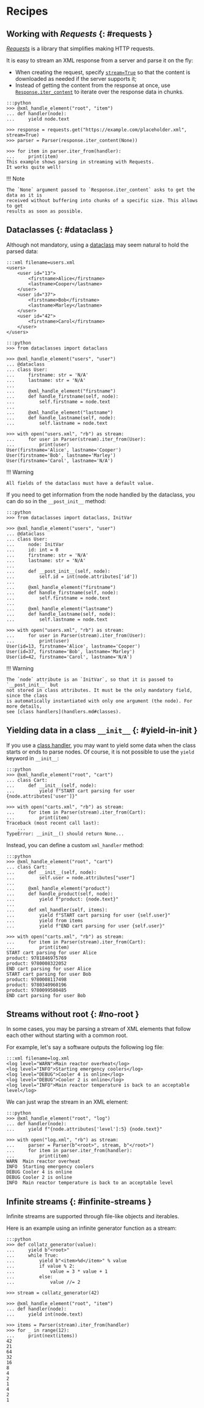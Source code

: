 # Recipes

## Working with _Requests_ {: #requests }

[_Requests_][requests] is a library that simplifies making HTTP requests.

It is easy to stream an XML response from a server and parse it on the fly:

- When creating the request, specify [`stream=True`][requests request] so that the
  content is downloaded as needed if the server supports it;
- Instead of getting the content from the response at once, use
  [`Response.iter_content`][requests response.iter_content] to iterate over the response
  data in chunks.

[requests]: https://requests.readthedocs.io/
[requests request]: https://requests.readthedocs.io/en/master/api/#requests.request
[requests response.iter_content]:
  https://requests.readthedocs.io/en/master/api/#requests.Response.iter_content

<!---->

    :::python
    >>> @xml_handle_element("root", "item")
    ... def handler(node):
    ...     yield node.text

    >>> response = requests.get("https://example.com/placeholder.xml", stream=True)
    >>> parser = Parser(response.iter_content(None))

    >>> for item in parser.iter_from(handler):
    ...     print(item)
    This example shows parsing in streaming with Requests.
    It works quite well!

!!! Note

    The `None` argument passed to `Response.iter_content` asks to get the data as it is
    received without buffering into chunks of a specific size. This allows to get
    results as soon as possible.

## Dataclasses {: #dataclass }

Although not mandatory, using a [dataclass] may seem natural to hold the parsed data:

[dataclass]: https://docs.python.org/3/library/dataclasses.html

    :::xml filename=users.xml
    <users>
        <user id="13">
            <firstname>Alice</firstname>
            <lastname>Cooper</lastname>
        </user>
        <user id="37">
            <firstname>Bob</firstname>
            <lastname>Marley</lastname>
        </user>
        <user id="42">
            <firstname>Carol</firstname>
        </user>
    </users>

<!---->

    :::python
    >>> from dataclasses import dataclass

    >>> @xml_handle_element("users", "user")
    ... @dataclass
    ... class User:
    ...     firstname: str = 'N/A'
    ...     lastname: str = 'N/A'
    ...
    ...     @xml_handle_element("firstname")
    ...     def handle_firstname(self, node):
    ...         self.firstname = node.text
    ...
    ...     @xml_handle_element("lastname")
    ...     def handle_lastname(self, node):
    ...         self.lastname = node.text

    >>> with open("users.xml", "rb") as stream:
    ...     for user in Parser(stream).iter_from(User):
    ...         print(user)
    User(firstname='Alice', lastname='Cooper')
    User(firstname='Bob', lastname='Marley')
    User(firstname='Carol', lastname='N/A')

!!! Warning

    All fields of the dataclass must have a default value.

If you need to get information from the node handled by the dataclass, you can do so in
the `__post_init__` method:

    :::python
    >>> from dataclasses import dataclass, InitVar

    >>> @xml_handle_element("users", "user")
    ... @dataclass
    ... class User:
    ...     node: InitVar
    ...     id: int = 0
    ...     firstname: str = 'N/A'
    ...     lastname: str = 'N/A'
    ...
    ...     def __post_init__(self, node):
    ...         self.id = int(node.attributes['id'])
    ...
    ...     @xml_handle_element("firstname")
    ...     def handle_firstname(self, node):
    ...         self.firstname = node.text
    ...
    ...     @xml_handle_element("lastname")
    ...     def handle_lastname(self, node):
    ...         self.lastname = node.text

    >>> with open("users.xml", "rb") as stream:
    ...     for user in Parser(stream).iter_from(User):
    ...         print(user)
    User(id=13, firstname='Alice', lastname='Cooper')
    User(id=37, firstname='Bob', lastname='Marley')
    User(id=42, firstname='Carol', lastname='N/A')

!!! Warning

    The `node` attribute is an `InitVar`, so that it is passed to `__post_init__` but
    not stored in class attributes. It must be the only mandatory field, since the class
    is automatically instantiated with only one argument (the node). For more details,
    see [class handlers](handlers.md#classes).

## Yielding data in a class `__init__` {: #yield-in-init }

If you use a [class handler](handlers.md#classes), you may want to yield some data when
the class starts or ends to parse nodes. Of course, it is not possible to use the
`yield` keyword in `__init__`:

    :::python
    >>> @xml_handle_element("root", "cart")
    ... class Cart:
    ...     def __init__(self, node):
    ...         yield f"START cart parsing for user {node.attributes['user']}"

    >>> with open("carts.xml", "rb") as stream:
    ...     for item in Parser(stream).iter_from(Cart):
    ...         print(item)
    Traceback (most recent call last):
        ...
    TypeError: __init__() should return None...

Instead, you can define a custom `xml_handler` method:

    :::python
    >>> @xml_handle_element("root", "cart")
    ... class Cart:
    ...     def __init__(self, node):
    ...         self.user = node.attributes["user"]
    ...
    ...     @xml_handle_element("product")
    ...     def handle_product(self, node):
    ...         yield f"product: {node.text}"
    ...
    ...     def xml_handler(self, items):
    ...         yield f"START cart parsing for user {self.user}"
    ...         yield from items
    ...         yield f"END cart parsing for user {self.user}"

    >>> with open("carts.xml", "rb") as stream:
    ...     for item in Parser(stream).iter_from(Cart):
    ...         print(item)
    START cart parsing for user Alice
    product: 9781846975769
    product: 9780008322052
    END cart parsing for user Alice
    START cart parsing for user Bob
    product: 9780008117498
    product: 9780340960196
    product: 9780099580485
    END cart parsing for user Bob

## Streams without root {: #no-root }

In some cases, you may be parsing a stream of XML elements that follow each other
without starting with a common root.

For example, let's say a software outputs the following log file:

    :::xml filename=log.xml
    <log level="WARN">Main reactor overheat</log>
    <log level="INFO">Starting emergency coolers</log>
    <log level="DEBUG">Cooler 4 is online</log>
    <log level="DEBUG">Cooler 2 is online</log>
    <log level="INFO">Main reactor temperature is back to an acceptable level</log>

We can just wrap the stream in an XML element:

    :::python
    >>> @xml_handle_element("root", "log")
    ... def handler(node):
    ...     yield f"{node.attributes['level']:5} {node.text}"

    >>> with open("log.xml", "rb") as stream:
    ...     parser = Parser(b"<root>", stream, b"</root>")
    ...     for item in parser.iter_from(handler):
    ...         print(item)
    WARN  Main reactor overheat
    INFO  Starting emergency coolers
    DEBUG Cooler 4 is online
    DEBUG Cooler 2 is online
    INFO  Main reactor temperature is back to an acceptable level

## Infinite streams {: #infinite-streams }

Infinite streams are supported through file-like objects and iterables.

Here is an example using an infinite generator function as a stream:

    :::python
    >>> def collatz_generator(value):
    ...     yield b"<root>"
    ...     while True:
    ...         yield b"<item>%d</item>" % value
    ...         if value % 2:
    ...             value = 3 * value + 1
    ...         else:
    ...             value //= 2

    >>> stream = collatz_generator(42)

    >>> @xml_handle_element("root", "item")
    ... def handler(node):
    ...     yield int(node.text)

    >>> items = Parser(stream).iter_from(handler)
    >>> for _ in range(12):
    ...     print(next(items))
    42
    21
    64
    32
    16
    8
    4
    2
    1
    4
    2
    1
